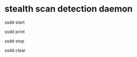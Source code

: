 stealth scan detection daemon
=====================

ssdd start

ssdd print

ssdd stop

ssdd clear




